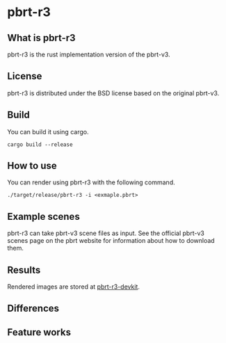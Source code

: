 # pbrt-r3

## What is pbrt-r3
pbrt-r3 is the rust implementation version of the pbrt-v3.

## License
pbrt-r3 is distributed under the BSD license based on the original pbrt-v3.

## Build
You can build it using cargo.
```
cargo build --release
```

## How to use
You can render using pbrt-r3 with the following command.
```
./target/release/pbrt-r3 -i <exmaple.pbrt>
```

## Example scenes
pbrt-r3 can take pbrt-v3 scene files as input.
See the official pbrt-v3 scenes page on the pbrt website for information about how to download them.

## Results
Rendered images are stored at [pbrt-r3-devkit](https://github.com/ototoi/pbrt-r3-devkit).

## Differences

## Feature works
